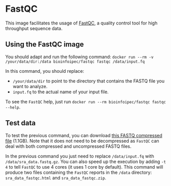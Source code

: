 # FastQC

This image facilitates the usage of [FastQC](https://www.bioinformatics.babraham.ac.uk/projects/fastqc/), a quality control tool for high throughput sequence data.

## Using the FastQC image
You should adapt and run the following command: `docker run --rm -v /your/data/dir:/data bioinfoipec/fastqc fastqc /data/input.fq`

In this command, you should replace:
- `/your/data/dir` to point to the directory that contains the FASTQ file you want to analyze.
- `input.fq` to the actual name of your input file.

To see the `FastQC` help, just run `docker run --rm bioinfoipec/fastqc fastqc --help`.

## Test data
To test the previous command, you can download [this FASTQ compressed file](https://trace.ncbi.nlm.nih.gov/Traces/sra/sra.cgi?cmd=dload&run_list=SRR1654650&format=fastq) (1.1GB). Note that it does not need to be decompressed as `FastQC` can deal with both compressed and uncompressed FASTQ files. 

In the previous command you just need to replace `/data/input.fq` with `/data/sra_data.fastq.gz`. You can also speed up the execution by adding `-t 4` to tell `FastQC` to use 4 cores (it uses 1 core by default). This command will produce two files containing the `FastQC` reports in the `/data` directory: `sra_data_fastqc.html` and `sra_data_fastqc.zip`.